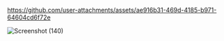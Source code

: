 https://github.com/user-attachments/assets/ae916b31-469d-4185-b971-64604cd6f72e


![Screenshot (140)](https://github.com/user-attachments/assets/4fe74a71-8492-46b9-b8e5-5e4a870d5199)
